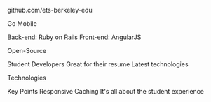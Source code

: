 github.com/ets-berkeley-edu

Go Mobile

Back-end: Ruby on Rails
Front-end: AngularJS

Open-Source

Student Developers
Great for their resume
Latest technologies

Technologies

Key Points
 Responsive
 Caching
 It's all about the student experience
